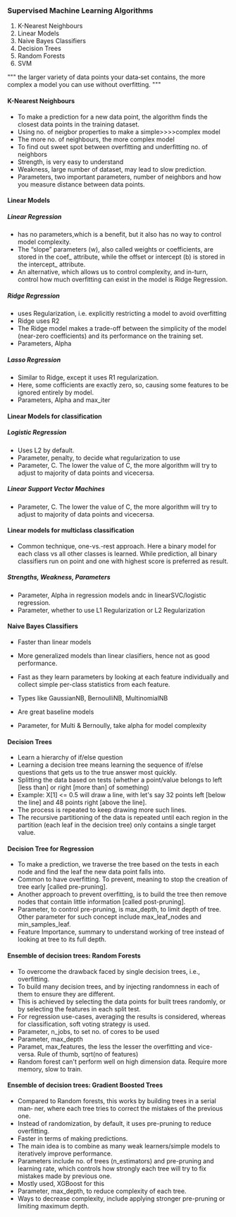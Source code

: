### Supervised Machine Learning Algorithms
1. K-Nearest Neighbours
2. Linear Models
3. Naive Bayes Classifiers
4. Decision Trees
5. Random Forests
6. SVM


"""
the larger variety of data points your data‐set contains, the more complex a model you can use without overfitting.
"""

#### K-Nearest Neighbours
 - To make a prediction for a new data point, the algorithm finds the closest data points in the training dataset.
 - Using no. of neigbor properties to make a simple>>>>complex model
 - The more no. of neighbours, the more complex model
 - To find out sweet spot between overfitting and underfitting no. of neighbors
 - Strength, is very easy to understand
 - Weakness, large number of dataset, may lead to slow prediction. 
 - Parameters, two important parameters, number of neighbors and how you measure distance between data points.

#### Linear Models
##### Linear Regression
 - has no parameters,which is a benefit, but it also has no way to control model complexity.
 - The “slope” parameters (w), also called weights or coefficients, are stored in the coef_ attribute, while the offset or intercept (b) is stored in the intercept_ attribute.
 - An alternative, which allows us to control complexity, and in-turn, control how much overfitting can exist in the model is Ridge Regression.

##### Ridge Regression
 - uses Regularization, i.e. explicitly restricting a model to avoid overfitting 
 - Ridge uses R2
 - The Ridge model makes a trade-off between the simplicity of the model (near-zero coefficients) and its performance on the training set.
 - Parameters, Alpha

##### Lasso Regression
 - Similar to Ridge, except it uses R1 regularization.
 - Here, some cofficients are exactly zero, so, causing some features to be ignored entirely by model.
 - Parameters, Alpha and max_iter

#### Linear Models for classification
##### Logistic Regression
 - Uses L2 by default.
 - Parameter, penalty, to decide what regularization to use
 - Parameter, C. The lower the value of C, the more algorithm will try to adjust to majority of data points and vicecersa.
##### Linear Support Vector Machines
 - Parameter, C. The lower the value of C, the more algorithm will try to adjust to majority of data points and vicecersa.

#### Linear models for multiclass classification
 - Common technique, one-vs.-rest approach. Here a binary model for each class vs all other classes is learned. While prediction, all binary classifiers run on point and one with highest score is preferred as result.

##### Strengths, Weakness, Parameters
 - Parameter, Alpha in regression models andc in linearSVC/logistic regression.
 - Parameter, whether to use L1 Regularization or L2 Regularization

#### Naive Bayes Classifiers
 - Faster than linear models
 - More generalized models than linear clasifiers, hence not as good performance.
 - Fast as they learn parameters by looking at each feature individually and collect simple per-class statistics from each feature.
 - Types like GaussianNB, BernoulliNB, MultinomialNB
 - Are great baseline models
  
 - Parameter, for Multi & Bernoully, take alpha for model complexity


#### Decision Trees
 - Learn a hierarchy of if/else question
 - Learning a decision tree means learning the sequence of if/else questions that gets us to the true answer most quickly.
 - Splitting the data based on tests (whether a point/value belongs to left [less than] or right [more than]  of something)
 - Example: X[1] <= 0.5 will draw a line, with let's say 32 points left [below the line] and 48 points right [above the line].
 - The process is repeated to keep drawing more such lines.
 - The recursive partitioning of the data is repeated until each region in the partition (each leaf in the decision tree) only contains a single target value.

#### Decision Tree for Regression
 - To make a prediction, we traverse the tree based on the tests in each node and find the leaf the new data point falls into.
 - Common to have overfitting. To prevent, meaning to stop the creation of tree early [called pre-pruning].
 - Another approach to prevent overfitting, is to build the tree then remove nodes that contain little information [called post-pruning].
 - Parameter, to control pre-pruning, is max_depth, to limit depth of tree. Other parameter for such concept include max_leaf_nodes and min_samples_leaf.
 - Feature Importance, summary to understand working of tree instead of looking at tree to its full depth.

#### Ensemble of decision trees: Random Forests
 - To overcome the drawback faced by single decision trees, i.e., overfitting.
 - To build many decision trees, and by injecting randomness in each of them to ensure they are different.
 - This is achieved by selecting the data points for built trees randomly, or by selecting the features in each split test.
 - For regression use-cases, averaging the results is considered, whereas for classification, soft voting strategy is used.
 - Parameter, n_jobs, to set no. of cores to be used
 - Parameter, max_depth
 - Paramet, max_features, the less the lesser the overfitting and vice-versa. Rule of thumb, sqrt(no of features)
 - Random forest can't perform well on high dimension data. Require more memory, slow to train.

#### Ensemble of decision trees: Gradient Boosted Trees
 - Compared to Random forests, this works by building trees in a serial man‐
ner, where each tree tries to correct the mistakes of the previous one.
 - Instead of randomization, by default, it uses pre-pruning to reduce overfitting.
 - Faster in terms of making predictions.
 - The main idea is to combine as many weak learners/simple models to iteratively improve performance.
 - Parameters include no. of trees (n_estimators) and pre-pruning and learning rate, which controls how strongly each tree will try to fix mistakes made by previous one.
 - Mostly used, XGBoost for this
 - Parameter, max_depth, to reduce complexity of each tree.
 - Ways to decrease complexity, include applying stronger pre-pruning or limiting maximum depth.
